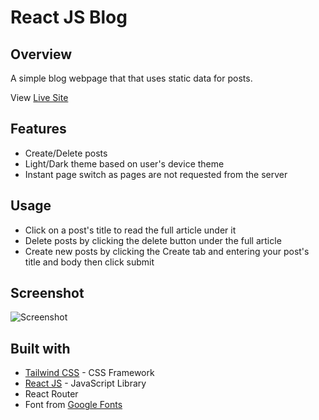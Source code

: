 # React JS Blog

## Overview

A simple blog webpage that that uses static data for posts.

View [Live Site](https://devdylann-reactjsblog.netlify.app)

## Features

- Create/Delete posts
- Light/Dark theme based on user's device theme
- Instant page switch as pages are not requested from the server

## Usage

- Click on a post's title to read the full article under it
- Delete posts by clicking the delete button under the full article
- Create new posts by clicking the Create tab and entering your post's title and body then click submit

## Screenshot

![Screenshot]()

## Built with

- [Tailwind CSS](https://tailwindcss.com) - CSS Framework
- [React JS]() - JavaScript Library
- React Router
- Font from [Google Fonts](https://fonts.google.com)
